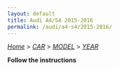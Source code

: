 ```yaml
---
layout: default
title: Audi A4/S4 2015-2016
permalink: /audi/a4-s4/2015-2016/
---
```

[*Home*](/) > [*CAR*](/car/) > [*MODEL*](/car/model/) > [*YEAR*](/car/model/year/)

**Follow the instructions**